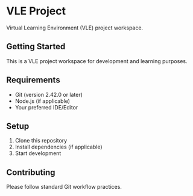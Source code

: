 # VLE Project

Virtual Learning Environment (VLE) project workspace.

## Getting Started

This is a VLE project workspace for development and learning purposes.

## Requirements

- Git (version 2.42.0 or later)
- Node.js (if applicable)
- Your preferred IDE/Editor

## Setup

1. Clone this repository
2. Install dependencies (if applicable)
3. Start development

## Contributing

Please follow standard Git workflow practices.
